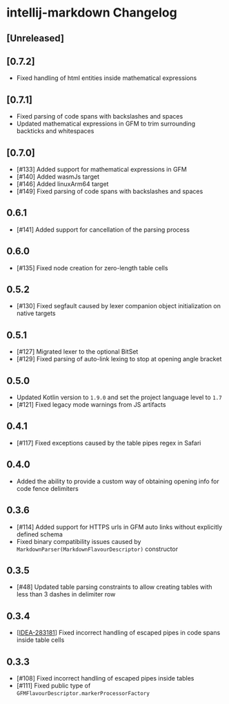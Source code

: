 # intellij-markdown Changelog

## [Unreleased]

## [0.7.2]
- Fixed handling of html entities inside mathematical expressions 

## [0.7.1]
- Fixed parsing of code spans with backslashes and spaces
- Updated mathematical expressions in GFM to trim surrounding backticks and whitespaces

## [0.7.0]
- [#133] Added support for mathematical expressions in GFM
- [#140] Added wasmJs target
- [#146] Added linuxArm64 target
- [#149] Fixed parsing of code spans with backslashes and spaces

## 0.6.1
- [#141] Added support for cancellation of the parsing process

## 0.6.0
- [#135] Fixed node creation for zero-length table cells

## 0.5.2
- [#130] Fixed segfault caused by lexer companion object initialization on native targets

## 0.5.1
- [#127] Migrated lexer to the optional BitSet
- [#129] Fixed parsing of auto-link lexing to stop at opening angle bracket

## 0.5.0
- Updated Kotlin version to `1.9.0` and set the project language level to `1.7`
- [#121] Fixed legacy mode warnings from JS artifacts

## 0.4.1
- [#117] Fixed exceptions caused by the table pipes regex in Safari

## 0.4.0
- Added the ability to provide a custom way of obtaining opening info for code fence delimiters

## 0.3.6
- [#114] Added support for HTTPS urls in GFM auto links without explicitly defined schema
- Fixed binary compatibility issues caused by `MarkdownParser(MarkdownFlavourDescriptor)` constructor

## 0.3.5
- [#48] Updated table parsing constraints to allow creating tables with less than 3 dashes in delimiter row

## 0.3.4
- [[IDEA-283181](https://youtrack.jetbrains.com/issue/IDEA-283181)] Fixed incorrect handling of escaped pipes in code spans inside table cells

## 0.3.3
- [#108] Fixed incorrect handling of escaped pipes inside tables
- [#111] Fixed public type of `GFMFlavourDescriptor.markerProcessorFactory`
